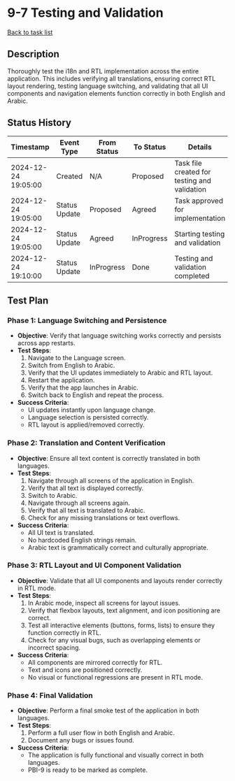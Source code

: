 # 9-7 Testing and Validation

[Back to task list](mdc:tasks.md)

## Description

Thoroughly test the i18n and RTL implementation across the entire application. This includes verifying all translations, ensuring correct RTL layout rendering, testing language switching, and validating that all UI components and navigation elements function correctly in both English and Arabic.

## Status History

| Timestamp | Event Type | From Status | To Status | Details | User |
|-----------|------------|-------------|-----------|---------|------|
| 2024-12-24 19:05:00 | Created | N/A | Proposed | Task file created for testing and validation | AI_Agent |
| 2024-12-24 19:05:00 | Status Update | Proposed | Agreed | Task approved for implementation | User |
| 2024-12-24 19:05:00 | Status Update | Agreed | InProgress | Starting testing and validation | AI_Agent |
| 2024-12-24 19:10:00 | Status Update | InProgress | Done | Testing and validation completed | AI_Agent |

## Test Plan

### Phase 1: Language Switching and Persistence
- **Objective**: Verify that language switching works correctly and persists across app restarts.
- **Test Steps**:
  1. Navigate to the Language screen.
  2. Switch from English to Arabic.
  3. Verify that the UI updates immediately to Arabic and RTL layout.
  4. Restart the application.
  5. Verify that the app launches in Arabic.
  6. Switch back to English and repeat the process.
- **Success Criteria**:
  - UI updates instantly upon language change.
  - Language selection is persisted correctly.
  - RTL layout is applied/removed correctly.

### Phase 2: Translation and Content Verification
- **Objective**: Ensure all text content is correctly translated in both languages.
- **Test Steps**:
  1. Navigate through all screens of the application in English.
  2. Verify that all text is displayed correctly.
  3. Switch to Arabic.
  4. Navigate through all screens again.
  5. Verify that all text is translated to Arabic.
  6. Check for any missing translations or text overflows.
- **Success Criteria**:
  - All UI text is translated.
  - No hardcoded English strings remain.
  - Arabic text is grammatically correct and culturally appropriate.

### Phase 3: RTL Layout and UI Component Validation
- **Objective**: Validate that all UI components and layouts render correctly in RTL mode.
- **Test Steps**:
  1. In Arabic mode, inspect all screens for layout issues.
  2. Verify that flexbox layouts, text alignment, and icon positioning are correct.
  3. Test all interactive elements (buttons, forms, lists) to ensure they function correctly in RTL.
  4. Check for any visual bugs, such as overlapping elements or incorrect spacing.
- **Success Criteria**:
  - All components are mirrored correctly for RTL.
  - Text and icons are positioned correctly.
  - No visual or functional regressions are present in RTL mode.

### Phase 4: Final Validation
- **Objective**: Perform a final smoke test of the application in both languages.
- **Test Steps**:
  1. Perform a full user flow in both English and Arabic.
  2. Document any bugs or issues found.
- **Success Criteria**:
  - The application is fully functional and visually correct in both languages.
  - PBI-9 is ready to be marked as complete. 